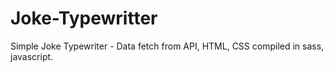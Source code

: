 # Joke-Typewritter
Simple Joke Typewriter - Data fetch from API, HTML, CSS compiled in sass, javascript.
